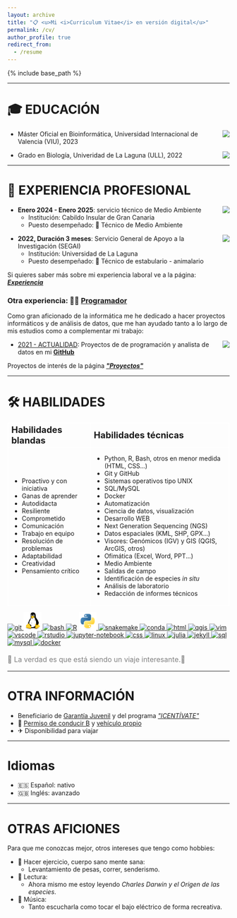 ```yaml
---
layout: archive
title: "📋 <u>Mi <i>Curriculum Vitae</i> en versión digital</u>"
permalink: /cv/
author_profile: true
redirect_from:
  - /resume
---
```


{% include base_path %}

---

🎓 EDUCACIÓN
======
<div style="float: right; margin-left: 20px;">
  <img src="https://www.universidadviu.com/sites/universidadviu.com/themes/custom/universidadviu_com/logo.webp" width="100px">
</div>

* Máster Oficial en Bioinformática, Universidad Internacional de Valencia (VIU), 2023

<div style="float: right; margin-left: 20px;">
  <img src="https://www.ull.es/portal/noticias/wp-content/uploads/sites/13/2018/04/ull-nuevo-logo-300x177.jpg" width="100px">
</div>

* Grado en Biología, Univeridad de La Laguna (ULL), 2022

---

💼 EXPERIENCIA PROFESIONAL
======

<div style="float: right; margin-left: 20px;">
  <img src="https://pbs.twimg.com/profile_images/1561716451173621760/kLELmYdp_400x400.jpg" width="100px">
</div>

* **Enero 2024 - Enero 2025**: servicio técnico de Medio Ambiente
  * Institución: Cabildo Insular de Gran Canaria
  * Puesto desempeñado: 🌲 Técnico de Medio Ambiente

<div style="float: right; margin-left: 20px;">
  <img src="https://www.ull.es/portal/noticias/wp-content/uploads/sites/13/2015/07/LOGOSEGAI-transparencia-2014.png" width="150px">
</div>

* **2022, Duración 3 meses**: Servicio General de Apoyo a la Investigación (SEGAI)
  * Institución: Universidad de La Laguna
  * Puesto desempeñado: 🐁 Técnico de estabulario - animalario

Si quieres saber más sobre mi experiencia laboral ve a la página: [***Experiencia***](https://juancarlosbio.github.io/juancarlos_portfolio_esp/experiencia/) 

### Otra experiencia: 👩‍💻 <u>Programador</u> 

Como gran aficionado de la informática me he dedicado a hacer proyectos informáticos y de análisis de datos, que me han ayudado tanto a lo largo de mis estudios como a complementar mi trabajo:

<div style="float: right; margin-left: 20px;">
  <img src="https://github.githubassets.com/assets/GitHub-Mark-ea2971cee799.png" width="70px">
</div>

* <u>2021 - ACTUALIDAD</u>: Proyectos de de programación y analista de datos en mi [**GitHub**](https://github.com/JuanCarlosBio)

Proyectos de interés de la página [***"Proyectos"***](https://juancarlosbio.github.io/juancarlos_portfolio_esp//proyectos/)

---

🛠️ HABILIDADES
======

<table style="border: 1px solid white; border-collapse: collapse">
 <tr>
    <td style="border: 1px solid white;"><b style="font-size:20px">Habilidades blandas</b></td>
    <td style="border: 1px solid white;"><b style="font-size:20px">Habilidades técnicas</b></td>
 </tr>
 <tr>
    <td style="border: 1px solid white;">
        <ul>
            <li>Proactivo y con iniciativa</li>
            <li>Ganas de aprender</li>
            <li>Autodidacta</li>
            <li>Resiliente</li>
            <li>Comprometido</li>
            <li>Comunicación</li>
            <li>Trabajo en equipo</li>
            <li>Resolución de problemas</li>
            <li>Adaptabilidad</li>
            <li>Creatividad</li>
            <li>Pensamiento crítico</li>
        </ul>
    </td>
    <td style="border: 1px solid white;">
        <ul>
            <li>Python, R, Bash, otros en menor medida (HTML, CSS...)</li>
            <li>Git y GitHub</li>
            <li>Sistemas operativos tipo UNIX</li>
            <li>SQL/MySQL</li>
            <li>Docker</li>
            <li>Automatización</li>
            <li>Ciencia de datos, visualización</li>
            <li>Desarrollo WEB</li>
            <li>Next Generation Sequencing (NGS)</li>
            <li>Datos espaciales (KML, SHP, GPX...)</li>
            <li>Visores: Genómicos (IGV) y GIS (QGIS, ArcGIS, otros)</li>
            <li>Ofimática (Excel, Word, PPT...)</li>
            <li>Medio Ambiente</li>
            <li>Salidas de campo</li>
            <li>Identificación de especies <i>in situ</i></li>
            <li>Análisis de laboratorio</li>
            <li>Redacción de informes técnicos</li>
        </ul>
    </td>
 </tr>
</table>

<p align="left">
<a href="https://git-scm.com/" target="_blank" rel="noreferrer"> <img src="https://www.vectorlogo.zone/logos/git-scm/git-scm-icon.svg" alt="git" width="40" height="40"/> </a>
<a href="https://www.linux.org/" target="_blank" rel="noreferrer"> <img src="https://raw.githubusercontent.com/devicons/devicon/master/icons/linux/linux-original.svg" alt="linux" width="40" height="40"/> </a> 
<a href="https://www.gnu.org/software/bash/" target="_blank" rel="noreferrer"> <img src="https://dlab.berkeley.edu/sites/default/files/styles/openberkeley_brand_widgets_rectangle/public/bash.png?itok=OXn82XHK&timestamp=1632296342" alt="bash" width="60" height="40"/> </a>
<a href="https://www.r-project.org/" target="_blank" rel="noreferrer"> <img src="https://www.r-project.org/Rlogo.png" alt="R" width="40" height="40"/></a>
<a href="https://www.python.org" target="_blank" rel="noreferrer"> <img src="https://raw.githubusercontent.com/devicons/devicon/master/icons/python/python-original.svg" alt="python" width="40" height="40"/> </a> 
<a href="https://snakemake.readthedocs.io/en/stable/" target="_blank" rel="noreferrer"> <img src="https://snakemake.readthedocs.io/en/stable/_static/logo-snake.svg" alt="snakemake" width="40" height="40"/> </a>
<a href="https://anaconda.org/anaconda/conda" target="_blank" rel="noreferrer"> <img src="https://encrypted-tbn0.gstatic.com/images?q=tbn:ANd9GcSwF2NBamjxOn6N93pk2HWcKSzKBZ-SkoI69g&s" alt="conda" width="40" height="40"/> </a>
<a href="https://developer.mozilla.org/es/docs/Web/HTML" target="_blank" rel="noreferrer"> <img src="https://encrypted-tbn0.gstatic.com/images?q=tbn:ANd9GcQEc9A_S6BPxCDRp5WjMFEfXrpCu1ya2OO-Lw&s" alt="html" width="40" height="40"/> </a>
<a href="https://www.qgis.org/" target="_blank" rel="noreferrer"> <img src="https://www.qgis.org/img/logosign.svg" alt="qgis" width="40" height="40"/> </a>
<a href="https://www.vim.org/" target="_blank" rel="noreferrer"> <img src="https://upload.wikimedia.org/wikipedia/commons/9/9f/Vimlogo.svg" alt="vim" width="40" height="40"/></a>
<a href="https://code.visualstudio.com/" target="_blank" rel="noreferrer"> <img src="https://upload.wikimedia.org/wikipedia/commons/thumb/9/9a/Visual_Studio_Code_1.35_icon.svg/2048px-Visual_Studio_Code_1.35_icon.svg.png" alt="vscode" width="40" height="40"/> </a>
<a href="https://posit.co/download/rstudio-desktop/" target="_blank" rel="noreferrer"> <img src="https://encrypted-tbn0.gstatic.com/images?q=tbn:ANd9GcQCxoHJUlcAM9i73tlTYAp7ipQQLetTV2C1IA&s" alt="rstudio" width="40" height="40"/> </a>
<a href="https://jupyter.org/" target="_blank" rel="noreferrer"> <img src="https://upload.wikimedia.org/wikipedia/commons/thumb/3/38/Jupyter_logo.svg/800px-Jupyter_logo.svg.png" alt="jupyter-notebook" width="40" height="50"/> </a>   
<a href="https://developer.mozilla.org/es/docs/Web/CSS" target="_blank" rel="noreferrer"> <img src="https://upload.wikimedia.org/wikipedia/commons/d/d5/CSS3_logo_and_wordmark.svg" alt="css" width="40" height="40"/> </a>
<a href="https://developer.mozilla.org/es/docs/Web/JavaScript" target="_blank" rel="noreferrer"> <img src="https://upload.wikimedia.org/wikipedia/commons/thumb/9/99/Unofficial_JavaScript_logo_2.svg/1200px-Unofficial_JavaScript_logo_2.svg.png" alt="linux" width="40" height="40"/> </a>
<a href="https://julialang.org/" target="_blank" rel="noreferrer"> <img src="https://julialang.org/assets/infra/logo.svg" alt="julia" width="50" height="40"/> </a>
<a href="https://jekyllrb.com/" target="_blank" rel="noreferrer"> <img src="https://jekyllrb.com/img/octojekyll.png" alt="jekyll" width="50" height="40"/> </a>
<a href="" target="_blank" rel="noreferrer"> <img src="https://pontia.tech/wp-content/uploads/2023/06/Imagen1.png" alt="sql" width="40" height="40"/> </a>
<a href="https://www.mysql.com/" target="_blank" rel="noreferrer"> <img src="https://banner2.cleanpng.com/20180411/wre/avf0mauoj.webp" alt="mysql" width="40" height="40"/> </a> 
<a href="https://www.docker.com/" target="_blank" rel="noreferrer"> <img src="https://ausum.cloud/wp-content/uploads/2024/09/docker.png" alt="docker" width="40" height="40"/></a>
</p> 


<p style="font-size:16px; margin-top:20px; color:gray;">
🧳 La verdad es que está siendo un viaje interesante.🚀
</p>

---

OTRA INFORMACIÓN
===

* Beneficiario de <u>Garantía Juvenil</u> y del programa <u><i>"ICENTÍVATE"</i></u>
* 🚗 <u>Permiso de conducir B</u> y <u>vehículo propio</u>
* ✈ Disponibilidad para viajar️

---

Idiomas
===

* 🇪🇸 Español: nativo
* 🇬🇧 Inglés: avanzado
  
---

OTRAS AFICIONES
======
Para que me conozcas mejor, otros intereses que tengo como hobbies:
* 💪 Hacer ejercicio, cuerpo sano mente sana:
  * Levantamiento de pesas, correr, senderismo. 
* 📕 Lectura:
  * Ahora mismo me estoy leyendo <i>Charles Darwin y el Origen  de las especies</i>.
* 🎼 Música:
  * Tanto escucharla como tocar el bajo eléctrico de forma recreativa.
